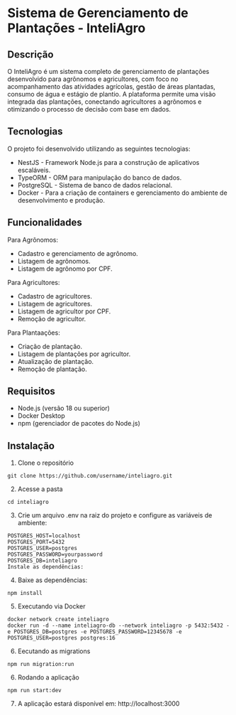 # Sistema de Gerenciamento de Plantações - InteliAgro
## Descrição
O InteliAgro é um sistema completo de gerenciamento de plantações desenvolvido para agrônomos e agricultores, com foco no acompanhamento das atividades agrícolas, gestão de áreas plantadas, consumo de água e estágio de plantio. A plataforma permite uma visão integrada das plantações, conectando agricultores a agrônomos e otimizando o processo de decisão com base em dados.

## Tecnologias
O projeto foi desenvolvido utilizando as seguintes tecnologias:

- NestJS - Framework Node.js para a construção de aplicativos escaláveis.
- TypeORM - ORM para manipulação do banco de dados.
- PostgreSQL - Sistema de banco de dados relacional.
- Docker - Para a criação de containers e gerenciamento do ambiente de desenvolvimento e produção.
  
## Funcionalidades
Para Agrônomos:
- Cadastro e gerenciamento de agrônomo.
- Listagem de agrônomos.
- Listagem de agrônomo por CPF.
  
Para Agricultores:
- Cadastro de agricultores.
- Listagem de agricultores.
- Listagem de agricultor por CPF.
- Remoção de agricultor.

Para Plantaações:
- Criação de plantação.
- Listagem de plantações por agricultor.
- Atualização de plantação.
- Remoção de plantação.

## Requisitos
- Node.js (versão 18 ou superior)
- Docker Desktop
- npm (gerenciador de pacotes do Node.js)

## Instalação

1. Clone o repositório
```
git clone https://github.com/username/inteliagro.git
```
2. Acesse a pasta
```
cd inteliagro
```
3. Crie um arquivo .env na raiz do projeto e configure as variáveis de ambiente:
```
POSTGRES_HOST=localhost
POSTGRES_PORT=5432
POSTGRES_USER=postgres
POSTGRES_PASSWORD=yourpassword
POSTGRES_DB=inteliagro
Instale as dependências:
```

4. Baixe as dependências:
```
npm install
```
5. Executando via Docker
```
docker network create inteliagro
docker run -d --name inteliagro-db --network inteliagro -p 5432:5432 -e POSTGRES_DB=postgres -e POSTGRES_PASSWORD=12345678 -e POSTGRES_USER=postgres postgres:16
```

6. Eecutando as migrations
```
npm run migration:run
```

6. Rodando a aplicação
```
npm run start:dev
```

7. A aplicação estará disponível em: http://localhost:3000
